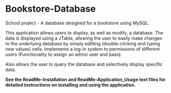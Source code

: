 # Bookstore-Database
School project - A database designed for a bookstore using MySQL.

This application allows users to display, as well as modify, a database. The data is displayed using a JTable, allowing the user to
easily make changes to the underlying database by simply editting (double-clicking and typing new values) cells. Implements a log-in
system to permissions of different users (Functionality to assign an admin user and pass).

Also allows the user to query the database and selectively display specific data.

<b>See the ReadMe-Installation and ReadMe-Application_Usage text files for detailed instructions on installing and using the application.</b>
